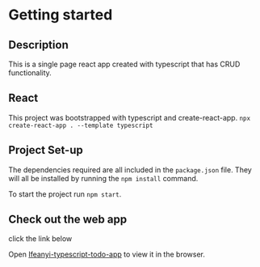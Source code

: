 # Getting started

## Description

This is a single page react app created with typescript that has CRUD functionality.

## React

This project was bootstrapped with typescript and create-react-app. `npx create-react-app . --template typescript`


## Project Set-up

The dependencies required are all included in the `package.json` file. They will all be installed by running the `npm install` command.

To start the project run `npm start`.

## Check out the web app

click the link below

Open [Ifeanyi-typescript-todo-app](https://ifeanyi-typescript-todo.netlify.app) to view it in the browser.



